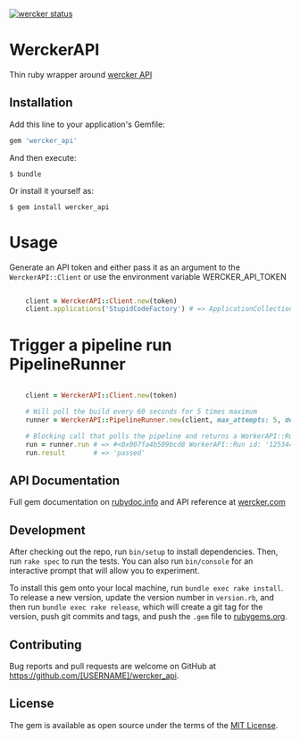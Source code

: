 [![wercker status](https://app.wercker.com/status/15fd697b0b3ff854e408a5c256e6737b/s/master "wercker status")](https://app.wercker.com/project/byKey/15fd697b0b3ff854e408a5c256e6737b)

# WerckerAPI

Thin ruby wrapper around [wercker API](http://devcenter.wercker.com/docs/api)

## Installation

Add this line to your application's Gemfile:

```ruby
gem 'wercker_api'
```

And then execute:

    $ bundle

Or install it yourself as:

    $ gem install wercker_api

# Usage #

Generate an API token and either pass it as an argument to the `WerckerAPI::Client` or use the environment variable WERCKER\_API\_TOKEN
```ruby

    client = WerckerAPI::Client.new(token)
    client.applications('StupidCodeFactory') # => ApplicationCollection

```

# Trigger a pipeline run PipelineRunner #

```ruby

    client = WerckerAPI::Client.new(token)

    # Will poll the build every 60 seconds for 5 times maximum
    runner = WerckerAPI::PipelineRunner.new(client, max_attempts: 5, delay: 60)

    # Blocking call that polls the pipeline and returns a WorkerAPI::Run instance or raise a WerckerAPI::PipelineRunner::Timeout
    run = runner.run # => #<0x007fa4b509bcd8 WorkerAPI::Run id: '125344f34v34'...>
    run.result       # => 'passed'
```

## API Documentation

Full gem documentation on [rubydoc.info](http://www.rubydoc.info/gems/wercker_api) and API reference at [wercker.com](http://devcenter.wercker.com/docs/api)

## Development

After checking out the repo, run `bin/setup` to install dependencies. Then, run `rake spec` to run the tests. You can also run `bin/console` for an interactive prompt that will allow you to experiment.

To install this gem onto your local machine, run `bundle exec rake install`. To release a new version, update the version number in `version.rb`, and then run `bundle exec rake release`, which will create a git tag for the version, push git commits and tags, and push the `.gem` file to [rubygems.org](https://rubygems.org).

## Contributing

Bug reports and pull requests are welcome on GitHub at https://github.com/[USERNAME]/wercker_api.

## License

The gem is available as open source under the terms of the [MIT License](http://opensource.org/licenses/MIT).

